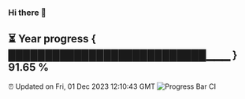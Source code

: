 ### Hi there 👋
⏳ Year progress { ███████████████████████████▁▁▁ } 91.65 %
---
⏰ Updated on Fri, 01 Dec 2023 12:10:43 GMT
![Progress Bar CI](https://github.com/Moyi321/Moyi321/workflows/Progress%20Bar%20CI/badge.svg)
